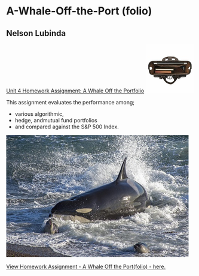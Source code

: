 # A-Whale-Off-the-Port (folio)
## Nelson Lubinda

[Unit 4 Homework Assignment: A Whale Off the Portfolio](whale_analysis.ipynb)
![porfolio](img/portfolio.jpg)

This assignment evaluates the performance among;
 - various algorithmic,
 - hedge, andmutual fund portfolios
 - and compared against the S&P 500 Index.

![Orcas - Killer Whale](img/killer-whale-1.jpg)

[View Homework Assignment - 
A Whale Off the Port(folio) - here.](whale_analysis.ipynb)
